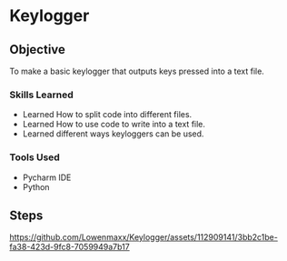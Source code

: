 # Keylogger

## Objective

To make a basic keylogger that outputs keys pressed into a text file.

### Skills Learned

- Learned How to split code into different files.
- Learned How to use code to write into a text file.
- Learned different ways keyloggers can be used.

### Tools Used

- Pycharm IDE
- Python

## Steps

https://github.com/Lowenmaxx/Keylogger/assets/112909141/3bb2c1be-fa38-423d-9fc8-7059949a7b17


